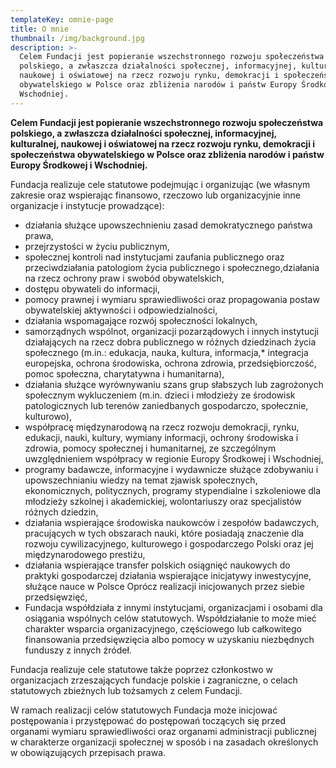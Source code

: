 ```yaml
---
templateKey: omnie-page
title: O mnie
thumbnail: /img/background.jpg
description: >-
  Celem Fundacji jest popieranie wszechstronnego rozwoju społeczeństwa
  polskiego, a zwłaszcza działalności społecznej, informacyjnej, kulturalnej,
  naukowej i oświatowej na rzecz rozwoju rynku, demokracji i społeczeństwa
  obywatelskiego w Polsce oraz zbliżenia narodów i państw Europy Środkowej i
  Wschodniej.
---
```

**Celem Fundacji jest popieranie wszechstronnego rozwoju społeczeństwa polskiego, a zwłaszcza działalności społecznej, informacyjnej, kulturalnej, naukowej i oświatowej na rzecz rozwoju rynku, demokracji i społeczeństwa obywatelskiego w Polsce oraz zbliżenia narodów i państw Europy Środkowej i Wschodniej.**

Fundacja realizuje cele statutowe podejmując i organizując (we własnym zakresie oraz wspierając finansowo, rzeczowo lub organizacyjnie inne organizacje i instytucje prowadzące):

* działania służące upowszechnieniu zasad demokratycznego państwa prawa, 
* przejrzystości w życiu publicznym, 
* społecznej kontroli nad instytucjami zaufania publicznego oraz przeciwdziałania patologiom życia publicznego i społecznego,działania na rzecz ochrony praw i swobód obywatelskich,
* dostępu obywateli do informacji, 
* pomocy prawnej i wymiaru sprawiedliwości oraz propagowania postaw obywatelskiej aktywności i odpowiedzialności, 
* działania wspomagające rozwój społeczności lokalnych, 
* samorządnych wspólnot, organizacji pozarządowych i innych instytucji działających na rzecz dobra publicznego w różnych dziedzinach życia społecznego (m.in.: edukacja, nauka, kultura, informacja,* integracja europejska, ochrona środowiska, ochrona zdrowia, przedsiębiorczość, pomoc społeczna, charytatywna i humanitarna), 
* działania służące wyrównywaniu szans grup słabszych lub zagrożonych społecznym wykluczeniem (m.in. dzieci i młodzieży ze środowisk patologicznych lub terenów zaniedbanych gospodarczo, społecznie, kulturowo), 
* współpracę międzynarodową na rzecz rozwoju demokracji, rynku, edukacji, nauki, kultury, wymiany informacji, ochrony środowiska i zdrowia, pomocy społecznej i humanitarnej, ze szczególnym uwzględnieniem współpracy w regionie Europy Środkowej i Wschodniej,
* programy badawcze, informacyjne i wydawnicze służące zdobywaniu i upowszechnianiu wiedzy na temat zjawisk społecznych, ekonomicznych, politycznych, programy stypendialne i szkoleniowe dla młodzieży szkolnej i akademickiej, wolontariuszy oraz specjalistów różnych dziedzin,
* działania wspierające środowiska naukowców i zespołów badawczych, pracujących w tych obszarach nauki, które posiadają znaczenie dla rozwoju cywilizacyjnego, kulturowego i gospodarczego Polski oraz jej międzynarodowego prestiżu, 
* działania wspierające transfer polskich osiągnięć naukowych do praktyki gospodarczej działania wspierające inicjatywy inwestycyjne, służące nauce w Polsce Oprócz realizacji inicjowanych przez siebie przedsięwzięć, 
* Fundacja współdziała z innymi instytucjami, organizacjami i osobami dla osiągania wspólnych celów statutowych. Współdziałanie to może mieć charakter wsparcia organizacyjnego, częściowego lub całkowitego finansowania przedsięwzięcia albo pomocy w uzyskaniu niezbędnych funduszy z innych źródeł.

Fundacja realizuje cele statutowe także poprzez członkostwo w organizacjach zrzeszających fundacje polskie i zagraniczne, o celach statutowych zbieżnych lub tożsamych z celem Fundacji.

W ramach realizacji celów statutowych Fundacja może inicjować postępowania i przystępować do postępowań toczących się przed organami wymiaru sprawiedliwości oraz organami administracji publicznej w charakterze organizacji społecznej w sposób i na zasadach określonych w obowiązujących przepisach prawa.
